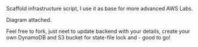 Scaffold infrastructure script, I use it as base for more advanced AWS Labs.

Diagram attached. 

Feel free to fork, just neet to update backend with your details, create your own DynamoDB and S3 bucket for state-file lock and - good to go!
